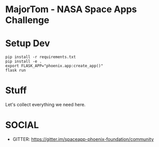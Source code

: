# MajorTom - NASA Space Apps Challenge 



# Setup Dev

```
pip install -r requirements.txt
pip install -e .
export FLASK_APP="phoenix.app:create_app()"
flask run
```

# Stuff


Let's collect everything we need here.

# SOCIAL

- GITTER: https://gitter.im/spaceapp-phoenix-foundation/community


